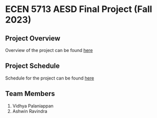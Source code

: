 # ECEN 5713 AESD Final Project (Fall 2023)

## Project Overview
Overview of the project can be found [here](https://github.com/ashwinhr186/aesd-final-project-vidhya-ashwin/wiki/Project-Overview)

## Project Schedule
Schedule for the project can be found [here](https://github.com/users/ashwinhr186/projects/8/views/1)

## Team Members
1. Vidhya Palaniappan
2. Ashwin Ravindra
